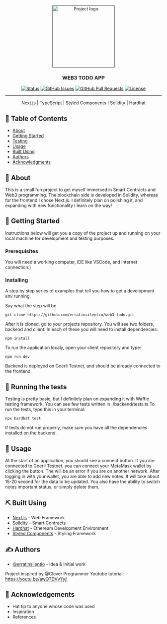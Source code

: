 <p align="center">
  <a href="" rel="noopener">
 <img width=200px height=200px src="https://i.imgur.com/6wj0hh6.jpg" alt="Project logo"></a>
</p>

<h3 align="center">WEB3 TODO APP</h3>

<div align="center">

[![Status](https://img.shields.io/badge/status-active-success.svg)]()
[![GitHub Issues](https://img.shields.io/github/issues/kylelobo/The-Documentation-Compendium.svg)](https://github.com/kylelobo/The-Documentation-Compendium/issues)
[![GitHub Pull Requests](https://img.shields.io/github/issues-pr/kylelobo/The-Documentation-Compendium.svg)](https://github.com/kylelobo/The-Documentation-Compendium/pulls)
[![License](https://img.shields.io/badge/license-MIT-blue.svg)](/LICENSE)

</div>

---

<p align="center"> Next.js | TypeScript | Styled Components | Solidity | Hardhat
    <br> 
</p>

## 📝 Table of Contents

- [About](#about)
- [Getting Started](#getting_started)
- [Testing](#tests)
- [Usage](#usage)
- [Built Using](#built_using)
- [Authors](#authors)
- [Acknowledgments](#acknowledgement)

## 🧐 About <a name = "about"></a>

This is a small fun project to get myself immersed in Smart Contracts and Web3 programming. The blockchain side is developed in Solidity, whereas for the frontend I chose Next.js. I definitely plan on polishing it, and expanding with new functionality I learn on the way!

## 🏁 Getting Started <a name = "getting_started"></a>

Instructions below will get you a copy of the project up and running on your local machine for development and testing purposes.

### Prerequisites

You will need a working computer, IDE like VSCode, and internet connection:)

### Installing

A step by step series of examples that tell you how to get a development env running.

Say what the step will be

```
git clone https://github.com/erratinsilentio/web3-todo.git
```

After it is cloned, go to your projects repository.
You will see two folders, backend and client. In each of these you will need to install dependencies:

```
npm install
```

To run the application localy, open your client repository and type:

```
npm run dev
```

Backend is deployed on Goerli Testnet, and should be already connected to the frontend.

## 🔧 Running the tests <a name = "tests"></a>

Testing is pretty basic, but I definitely plan on expanding it with Waffle testing framework. You can see few tests written in ./backend/tests.ts
To run the tests, type this in your terminal:

```
npx hardhat test
```

If tests do not run properly, make sure you have all the dependencies installed on the backend.

## 🎈 Usage <a name="usage"></a>

At the start of an application, you should see a connect button. If you are connected to Goerli Testnet, you can connect your MetaMask wallet by clicking the button. The will be an error if you are on another network. After logging in with your wallet, you are able to add new notes. It will take about 15-20 second for the data to be updated. You also have the ability to switch notes important status, or simply delete them.

## ⛏️ Built Using <a name = "built_using"></a>

- [Next.js](https://nextjs.org) - Web Framework
- [Solidity](https://docs.soliditylang.org/en/v0.8.17/) - Smart Contracts
- [Hardhat](https://hardhat.org) - Ethereum Development Environment
- [Styled Components](https://styled-components.com) - Styling Framework

## ✍️ Authors <a name = "authors"></a>

- [@erratinsilentio](https://github.com/erratinsilentio) - Idea & Initial work

Project inspired by @Clever Programmer Youtube tutorial:
https://youtu.be/awQTDVvYyjI

## 🎉 Acknowledgements <a name = "acknowledgement"></a>

- Hat tip to anyone whose code was used
- Inspiration
- References
